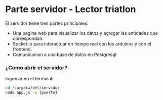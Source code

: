 # Parte servidor - Lector triatlon

El servidor tiene tres partes principales:

  - Una pagina web para visualizar los datos y agregar las entidades que correspondan.
  - Socket.io para interactuar en tiempo real con los arduinos y con el frontend.
  - Comunicacion a una base de datos en Postgresql.

### ¿Como abrir el servidor?

Ingresar en el terminal:
```sh
cd /carpeta/del/servidor
node app.js -p {puerto}
```

